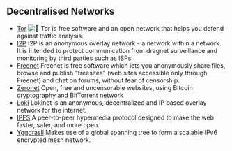 ## Decentralised Networks

  * [Tor](https://www.torproject.org/) ![:star2:](/static/twemoji/1f31f.png) Tor is free software and an open network that helps you defend against traffic analysis.
  * [I2P](https://geti2p.net/en/) I2P is an anonymous overlay network - a network within a network. It is intended to protect communication from dragnet surveillance and monitoring by third parties such as ISPs.
  * [Freenet](https://freenetproject.org) Freenet is free software which lets you anonymously share files, browse and publish "freesites" (web sites accessible only through Freenet) and chat on forums, without fear of censorship.
  * [Zeronet](https://zeronet.io/) Open, free and uncensorable websites, using Bitcoin cryptography and BitTorrent network
  * [Loki](https://github.com/loki-project/loki-network) Lokinet is an anonymous, decentralized and IP based overlay network for the internet.
  * [IPFS](https://ipfs.io/) A peer-to-peer hypermedia protocol designed to make the web faster, safer, and more open.
  * [Yggdrasil](https://yggdrasil-network.github.io/about.html) Makes use of a global spanning tree to form a scalable IPv6 encrypted mesh network.